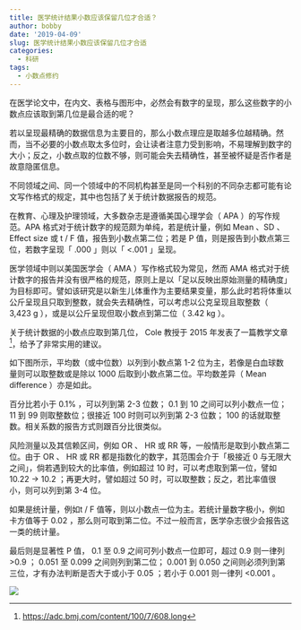 ```yaml
---
title: 医学统计结果小数应该保留几位才合适？
author: bobby
date: '2019-04-09'
slug: 医学统计结果小数应该保留几位才合适
categories:
  - 科研
tags:
  - 小数点修约
---
```


在医学论文中，在内文、表格与图形中，必然会有数字的呈现，那么这些数字的小数点应该取到第几位是最合适的呢？

若以呈现最精确的数据信息为主要目的，那么小数点理应是取越多位越精确。然而，当不必要的小数点取太多位时，会让读者注意力受到影响，不易理解到数字的大小；反之，小数点取的位数不够，则可能会失去精确性，甚至被怀疑是否作者是故意隐匿信息。

不同领域之间、同一个领域中的不同机构甚至是同一个科别的不同杂志都可能有论文写作格式的规定，其中也包括了关于统计数据报告的规范。

在教育、心理及护理领域，大多数杂志是遵循美国心理学会（ APA ）的写作规范。APA 格式对于统计数字的规范颇为单纯，若是统计量，例如 Mean 、SD 、 Effect size 或 t / F 值，报告到小数点第二位；若是 P 值，则是报告到小数点第三位，若数字呈现「 .000 」则以「 <.001 」呈现。

医学领域中则以美国医学会（ AMA ）写作格式较为常见，然而 AMA 格式对于统计数字的报告并没有很严格的规范，原则上是以「足以反映出原始测量的精确度」为目标即可。譬如该研究是以新生儿体重作为主要结果变量，那么此时若将体重以公斤呈现且只取到整数，就会失去精确性，可以考虑以公克呈现且取整数（ 3,423 g ），或是以公斤呈现但取小数点到第二位（ 3.42 kg ）。

关于统计数据的小数点应取到第几位， Cole 教授于 2015 年发表了一篇教学文章[^1 ]，给予了非常实用的建议。
[^1 ]: https://adc.bmj.com/content/100/7/608.long

如下图所示，平均数（或中位数）以列到小数点第 1-2 位为主，若像是白血球数量则可以取整数或是除以 1000 后取到小数点第二位。平均数差异（ Mean difference ）亦是如此。

百分比若小于 0.1% ，可以列到第 2-3 位数； 0.1 到 10 之间可以列小数点一位； 11 到 99 则取整数位；很接近 100 时则可以列到第 2-3 位数； 100 的话就取整数。相关系数的报告方式则跟百分比很类似。

风险测量以及其信赖区间，例如 OR 、 HR 或 RR 等，一般情形是取到小数点第二位。由于 OR 、 HR 或 RR 都是指数化的数字，其范围会介于「极接近 0 与无限大之间」，倘若遇到较大的比率值，例如超过 10 时，可以考虑取到第一位，譬如 10.22 → 10.2 ；再更大时，譬如超过 50 时，可以取整数；反之，若比率值很小，则可以列到第 3-4 位。

如果是统计量，例如t / F 值等，则以小数点一位为主。若统计量数字极小，例如卡方值等于 0.02 ，那么则可取到第二位。不过一般而言，医学杂志很少会报告这一类的统计量。

最后则是显著性 P 值， 0.1 至 0.9 之间可列小数点一位即可，超过 0.9 则一律列 >0.9 ； 0.051 至 0.099 之间则列到第二位； 0.001 到 0.050 之间则必须列到第三位，才有办法判断是否大于或小于 0.05 ；若小于 0.001 则一律列 <0.001 。

![](https://ws1.sinaimg.cn/large/8f5e6680gy1g1w5o2qpsdj20cf0h6406.jpg)

 

